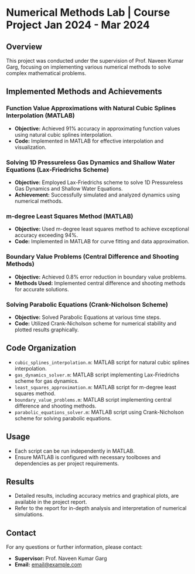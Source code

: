 # Numerical Methods Lab | Course Project Jan 2024 - Mar 2024

## Overview
This project was conducted under the supervision of Prof. Naveen Kumar Garg, focusing on implementing various numerical methods to solve complex mathematical problems.

## Implemented Methods and Achievements

### Function Value Approximations with Natural Cubic Splines Interpolation (MATLAB)
- **Objective:** Achieved 91% accuracy in approximating function values using natural cubic splines interpolation.
- **Code:** Implemented in MATLAB for effective interpolation and visualization.

### Solving 1D Pressureless Gas Dynamics and Shallow Water Equations (Lax-Friedrichs Scheme)
- **Objective:** Employed Lax-Friedrichs scheme to solve 1D Pressureless Gas Dynamics and Shallow Water Equations.
- **Achievement:** Successfully simulated and analyzed dynamics using numerical methods.

### m-degree Least Squares Method (MATLAB)
- **Objective:** Used m-degree least squares method to achieve exceptional accuracy exceeding 94%.
- **Code:** Implemented in MATLAB for curve fitting and data approximation.

### Boundary Value Problems (Central Difference and Shooting Methods)
- **Objective:** Achieved 0.8% error reduction in boundary value problems.
- **Methods Used:** Implemented central difference and shooting methods for accurate solutions.

### Solving Parabolic Equations (Crank-Nicholson Scheme)
- **Objective:** Solved Parabolic Equations at various time steps.
- **Code:** Utilized Crank-Nicholson scheme for numerical stability and plotted results graphically.

## Code Organization
- `cubic_splines_interpolation.m`: MATLAB script for natural cubic splines interpolation.
- `gas_dynamics_solver.m`: MATLAB script implementing Lax-Friedrichs scheme for gas dynamics.
- `least_squares_approximation.m`: MATLAB script for m-degree least squares method.
- `boundary_value_problems.m`: MATLAB script implementing central difference and shooting methods.
- `parabolic_equations_solver.m`: MATLAB script using Crank-Nicholson scheme for solving parabolic equations.

## Usage
- Each script can be run independently in MATLAB.
- Ensure MATLAB is configured with necessary toolboxes and dependencies as per project requirements.

## Results
- Detailed results, including accuracy metrics and graphical plots, are available in the project report.
- Refer to the report for in-depth analysis and interpretation of numerical simulations.

## Contact
For any questions or further information, please contact:
- **Supervisor:** Prof. Naveen Kumar Garg
- **Email:** [email@example.com](mailto:email@example.com)
